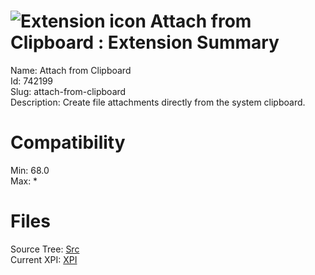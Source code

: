 # ![Extension icon](https://addons.thunderbird.net/user-media/addon_icons/742/742199-64.png?modified=1509038421) Attach from Clipboard : Extension Summary

Name: Attach from Clipboard  
Id: 742199  
Slug: attach-from-clipboard  
Description: Create file attachments directly from the system clipboard.
  

# Compatibility
Min: 68.0  
Max: *  

# Files

Source Tree: [Src](C:/Dev/Thunderbird/ThunderKdB/xall/x68/742199-attach-from-clipboard/src)  
Current XPI: [XPI](C:/Dev/Thunderbird/ThunderKdB/xall/x68/742199-attach-from-clipboard/xpi)  



